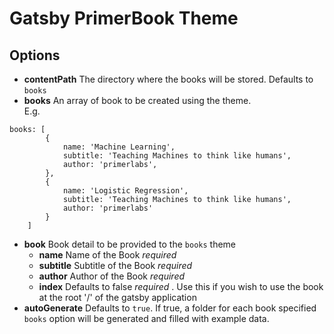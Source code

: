# Gatsby PrimerBook Theme

## Options

- **contentPath** The directory where the books will be stored. Defaults to `books` 	
- **books** An array of book to be created using the theme.  
E.g. 

```
books: [
		{
			name: 'Machine Learning',
			subtitle: 'Teaching Machines to think like humans',
			author: 'primerlabs',
		},
		{
			name: 'Logistic Regression',
			subtitle: 'Teaching Machines to think like humans',
			author: 'primerlabs'
		}
	]
```
- **book** Book detail to be provided to the `books` theme 
    - **name** Name of the Book *required*
    - **subtitle** Subtitle of the Book *required*
    - **author** Author of the Book *required*
    - **index** Defaults to false *required* . Use this if you wish to use the book at the root '/' of the gatsby application
- **autoGenerate** Defaults to `true`. If true, a folder for each book specified `books` option will be generated and filled with example data. 



